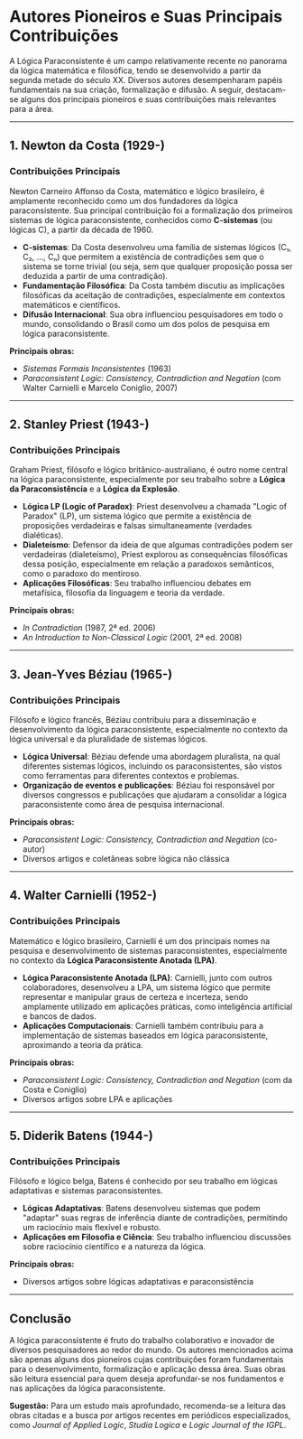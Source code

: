 
# Autores Pioneiros e Suas Principais Contribuições

A Lógica Paraconsistente é um campo relativamente recente no panorama da lógica matemática e filosófica, tendo se desenvolvido a partir da segunda metade do século XX. Diversos autores desempenharam papéis fundamentais na sua criação, formalização e difusão. A seguir, destacam-se alguns dos principais pioneiros e suas contribuições mais relevantes para a área.

---

## 1. **Newton da Costa (1929-)**

### **Contribuições Principais**
Newton Carneiro Affonso da Costa, matemático e lógico brasileiro, é amplamente reconhecido como um dos fundadores da lógica paraconsistente. Sua principal contribuição foi a formalização dos primeiros sistemas de lógica paraconsistente, conhecidos como **C-sistemas** (ou lógicas C), a partir da década de 1960.

- **C-sistemas**: Da Costa desenvolveu uma família de sistemas lógicos (C₁, C₂, ..., Cₙ) que permitem a existência de contradições sem que o sistema se torne trivial (ou seja, sem que qualquer proposição possa ser deduzida a partir de uma contradição).
- **Fundamentação Filosófica**: Da Costa também discutiu as implicações filosóficas da aceitação de contradições, especialmente em contextos matemáticos e científicos.
- **Difusão Internacional**: Sua obra influenciou pesquisadores em todo o mundo, consolidando o Brasil como um dos polos de pesquisa em lógica paraconsistente.

**Principais obras:**
- *Sistemas Formais Inconsistentes* (1963)
- *Paraconsistent Logic: Consistency, Contradiction and Negation* (com Walter Carnielli e Marcelo Coniglio, 2007)

---

## 2. **Stanley Priest (1943-)**

### **Contribuições Principais**
Graham Priest, filósofo e lógico britânico-australiano, é outro nome central na lógica paraconsistente, especialmente por seu trabalho sobre a **Lógica da Paraconsistência** e a **Lógica da Explosão**.

- **Lógica LP (Logic of Paradox)**: Priest desenvolveu a chamada "Logic of Paradox" (LP), um sistema lógico que permite a existência de proposições verdadeiras e falsas simultaneamente (verdades dialéticas).
- **Dialeteísmo**: Defensor da ideia de que algumas contradições podem ser verdadeiras (dialeteísmo), Priest explorou as consequências filosóficas dessa posição, especialmente em relação a paradoxos semânticos, como o paradoxo do mentiroso.
- **Aplicações Filosóficas**: Seu trabalho influenciou debates em metafísica, filosofia da linguagem e teoria da verdade.

**Principais obras:**
- *In Contradiction* (1987, 2ª ed. 2006)
- *An Introduction to Non-Classical Logic* (2001, 2ª ed. 2008)

---

## 3. **Jean-Yves Béziau (1965-)**

### **Contribuições Principais**
Filósofo e lógico francês, Béziau contribuiu para a disseminação e desenvolvimento da lógica paraconsistente, especialmente no contexto da lógica universal e da pluralidade de sistemas lógicos.

- **Lógica Universal**: Béziau defende uma abordagem pluralista, na qual diferentes sistemas lógicos, incluindo os paraconsistentes, são vistos como ferramentas para diferentes contextos e problemas.
- **Organização de eventos e publicações**: Béziau foi responsável por diversos congressos e publicações que ajudaram a consolidar a lógica paraconsistente como área de pesquisa internacional.

**Principais obras:**
- *Paraconsistent Logic: Consistency, Contradiction and Negation* (co-autor)
- Diversos artigos e coletâneas sobre lógica não clássica

---

## 4. **Walter Carnielli (1952-)**

### **Contribuições Principais**
Matemático e lógico brasileiro, Carnielli é um dos principais nomes na pesquisa e desenvolvimento de sistemas paraconsistentes, especialmente no contexto da **Lógica Paraconsistente Anotada (LPA)**.

- **Lógica Paraconsistente Anotada (LPA)**: Carnielli, junto com outros colaboradores, desenvolveu a LPA, um sistema lógico que permite representar e manipular graus de certeza e incerteza, sendo amplamente utilizado em aplicações práticas, como inteligência artificial e bancos de dados.
- **Aplicações Computacionais**: Carnielli também contribuiu para a implementação de sistemas baseados em lógica paraconsistente, aproximando a teoria da prática.

**Principais obras:**
- *Paraconsistent Logic: Consistency, Contradiction and Negation* (com da Costa e Coniglio)
- Diversos artigos sobre LPA e aplicações

---

## 5. **Diderik Batens (1944-)**

### **Contribuições Principais**
Filósofo e lógico belga, Batens é conhecido por seu trabalho em lógicas adaptativas e sistemas paraconsistentes.

- **Lógicas Adaptativas**: Batens desenvolveu sistemas que podem "adaptar" suas regras de inferência diante de contradições, permitindo um raciocínio mais flexível e robusto.
- **Aplicações em Filosofia e Ciência**: Seu trabalho influenciou discussões sobre raciocínio científico e a natureza da lógica.

**Principais obras:**
- Diversos artigos sobre lógicas adaptativas e paraconsistência

---

## **Conclusão**

A lógica paraconsistente é fruto do trabalho colaborativo e inovador de diversos pesquisadores ao redor do mundo. Os autores mencionados acima são apenas alguns dos pioneiros cujas contribuições foram fundamentais para o desenvolvimento, formalização e aplicação dessa área. Suas obras são leitura essencial para quem deseja aprofundar-se nos fundamentos e nas aplicações da lógica paraconsistente.

**Sugestão:** Para um estudo mais aprofundado, recomenda-se a leitura das obras citadas e a busca por artigos recentes em periódicos especializados, como *Journal of Applied Logic*, *Studia Logica* e *Logic Journal of the IGPL*.
```
